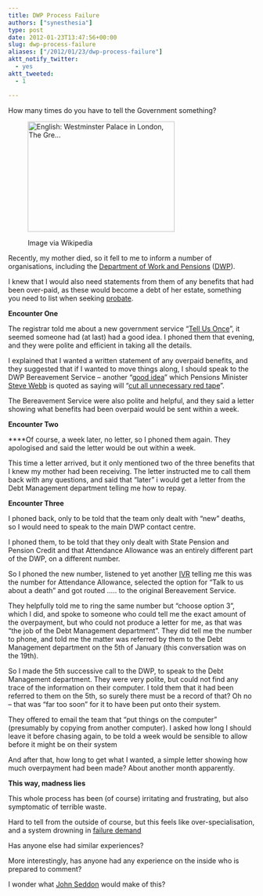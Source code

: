 ```yaml
---
title: DWP Process Failure
authors: ["synesthesia"]
type: post
date: 2012-01-23T13:47:56+00:00
slug: dwp-process-failure 
aliases: ["/2012/01/23/dwp-process-failure"]
aktt_notify_twitter:
  - yes
aktt_tweeted:
  - 1

---
```

How many times do you have to tell the Government something?<figure style="width: 300px" class="wp-caption aligncenter">

[<img class="zemanta-img-inserted zemanta-img-configured " title="English: Westminster Palace in London, The Gre..." src="https://upload.wikimedia.org/wikipedia/commons/thumb/4/48/Westminster_palace.jpg/300px-Westminster_palace.jpg" alt="English: Westminster Palace in London, The Gre..." width="300" height="225" />][1]<figcaption class="wp-caption-text">Image via Wikipedia</figcaption></figure> 

Recently, my mother died, so it fell to me to inform a number of organisations, including the <a href="https://www.dwp.gov.uk/" target="_blank">Department of Work and Pensions</a> (<a href="https://www.dwp.gov.uk/" target="_blank">DWP</a>).

I knew that I would also need statements from them of any benefits that had been over-paid, as these would become a debt of her estate, something you need to list when seeking <a href="https://www.direct.gov.uk/en/Governmentcitizensandrights/Death/Preparation/DG_10029799" target="_blank">probate</a>.

**Encounter One**

The registrar told me about a new government service “<a href="https://www.direct.gov.uk/en/Nl1/Newsroom/DG_188740" target="_blank">Tell Us Once</a>”, it seemed someone had (at last) had a good idea. I phoned them that evening, and they were polite and efficient in taking all the details.

I explained that I wanted a written statement of any overpaid benefits, and they suggested that if I wanted to move things along, I should speak to the DWP Bereavement Service – another “<a href="https://www.direct.gov.uk/en/Nl1/Newsroom/DG_188740" target="_blank">good idea</a>” which Pensions Minister <a href="https://www.dwp.gov.uk/about-dwp/ministers/#sw" target="_blank">Steve Webb</a> is quoted as saying will “<a href="https://www.dwp.gov.uk/newsroom/press-releases/2011/mar-2011/dwp029-11.shtml" target="_blank">cut all unnecessary red tape</a>”.

The Bereavement Service were also polite and helpful, and they said a letter showing what benefits had been overpaid would be sent within a week.

**Encounter Two**

****Of course, a week later, no letter, so I phoned them again. They apologised and said the letter would be out within a week.

This time a letter arrived, but it only mentioned two of the three benefits that I knew my mother had been receiving. The letter instructed me to call them back with any questions, and said that “later” i would get a letter from the Debt Management department telling me how to repay.

**Encounter Three**

I phoned back, only to be told that the team only dealt with “new” deaths, so I would need to speak to the main DWP contact centre.

I phoned them, to be told that they only dealt with State Pension and Pension Credit and that Attendance Allowance was an entirely different part of the DWP, on a different number.

So I phoned the new number, listened to yet another <a href="https://en.wikipedia.org/wiki/Interactive_voice_response" target="_blank">IVR</a> telling me this was the number for Attendance Allowance, selected the option for “Talk to us about a death” and got routed ….. to the original Bereavement Service.

They helpfully told me to ring the same number but “choose option 3”, which I did, and spoke to someone who could tell me the exact amount of the overpayment, but who could not produce a letter for me, as that was “the job of the Debt Management department”. They did tell me the number to phone, and told me the matter was referred by them to the Debt Management department on the 5th of January (this conversation was on the 19th).

So I made the 5th successive call to the DWP, to speak to the Debt Management department. They were very polite, but could not find any trace of the information on their computer. I told them that it had been referred to them on the 5th, so surely there must be a record of that? Oh no – that was “far too soon” for it to have been put onto their system.

They offered to email the team that “put things on the computer” (presumably by copying from another computer). I asked how long I should leave it before chasing again, to be told a week would be sensible to allow before it might be on their system

And after that, how long to get what I wanted, a simple letter showing how much overpayment had been made? About another month apparently.

**This way, madness lies**

This whole process has been (of course) irritating and frustrating, but also symptomatic of terrible waste.

Hard to tell from the outside of course, but this feels like over-specialisation, and a system drowning in <a href="https://en.wikipedia.org/wiki/Failure_demand" target="_blank">failure demand</a>

Has anyone else had similar experiences?

More interestingly, has anyone had any experience on the inside who is prepared to comment?

I wonder what <a href="https://en.wikipedia.org/wiki/John_Seddon" target="_blank">John Seddon</a> would make of this?

<div class="zemanta-pixie" style="margin-top: 10px; height: 15px;">
  <img class="zemanta-pixie-img" style="border: none; float: right;" src="https://img.zemanta.com/pixy.gif?x-id=c68dac5e-2dc3-4857-ba4d-69a609ae9eb0" alt="" />
</div>

 [1]: https://commons.wikipedia.org/wiki/File:Westminster_palace.jpg